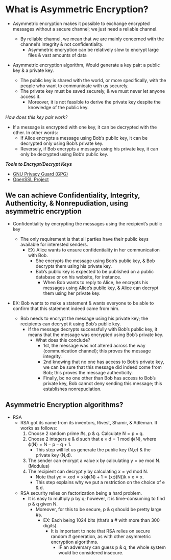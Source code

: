 # What is Asymmetric Encryption?

* Asymmetric encryption makes it possible to exchange encrypted messages without a secure channel; we just need a reliable channel.
  * By reliable channel, we mean that we are mainly concerned with the channel’s integrity & not confidentiality.
    * Asymmetric encryption can be relatively slow to encrypt large files & vast amounts of data

* Asymmetric encryption algorithm, Would generate a key pair: a public key & a private key.
  * The public key is shared with the world, or more specifically, with the people who want to communicate with us securely.
  * The private key must be saved securely, & we must never let anyone access it.
    * Moreover, it is not feasible to derive the private key despite the knowledge of the public key.

*How does this key pair work?*

* If a message is encrypted with one key, it can be decrypted with the other. In other words:
  * If Alice encrypts a message using Bob’s public key, it can be decrypted only using Bob’s private key.
  * Reversely, if Bob encrypts a message using his private key, it can only be decrypted using Bob’s public key.

***Tools to Encrypt/Decrypt Keys***

* [GNU Privacy Guard (GPG)](./Tools/gpg.md)
* [OpenSSL Project](./Tools/openssl.md)

## We can achieve Confidentiality, Integrity, Authenticity, & Nonrepudiation, using asymmetric encryption

* Confidentiality by encrypting the messages using the recipient’s public key
  * The only requirement is that all parties have their public keys available for interested senders.
    * EX: Alice wants to ensure confidentiality in her communication with Bob.
      * She encrypts the message using Bob’s public key, & Bob decrypts them using his private key.
      * Bob’s public key is expected to be published on a public database or on his website, for instance.
        * When Bob wants to reply to Alice, he encrypts his messages using Alice’s public key, & Alice can decrypt them using her private key.

* EX: Bob wants to make a statement & wants everyone to be able to confirm that this statement indeed came from him.
  * Bob needs to encrypt the message using his private key; the recipients can decrypt it using Bob’s public key.
    * If the message decrypts successfully with Bob’s public key, it means that the message was encrypted using Bob’s private key.
      * What does this conclude?
        * 1st, the message was not altered across the way (communication channel); this proves the message integrity.
        * 2nd knowing that no one has access to Bob’s private key, we can be sure that this message did indeed come from Bob; this proves the message authenticity.
        * Finally, bc no one other than Bob has access to Bob’s private key, Bob cannot deny sending this message; this establishes nonrepudiation.

## Asymmetric Encryption algorithms?

* RSA
  * RSA got its name from its inventors, Rivest, Shamir, & Adleman. It works as follows:
    1. Choose 2 random prime #s, p & q. Calculate N = p × q.
    2. Choose 2 integers e & d such that e × d = 1 mod ϕ(N), where ϕ(N) = N − p − q + 1.
       * This step will let us generate the public key (N,e) & the private key (N,d).
    3. The sender can encrypt a value x by calculating y = xe mod N. (Modulus)
    4. The recipient can decrypt y by calculating x = yd mod N.
       * Note that yd = xed = xkϕ(N) + 1 = (xϕ(N))k × x = x.
       * This step explains why we put a restriction on the choice of e & d.
  * RSA security relies on factorization being a hard problem.
    * It is easy to multiply p by q; however, it is time-consuming to find p & q given N.
      * Moreover, for this to be secure, p & q should be pretty large #s.
        * EX: Each being 1024 bits (that’s a # with more than 300 digits).
          * It is important to note that RSA relies on secure random # generation, as with other asymmetric encryption algorithms.
            * IF an adversary can guess p & q, the whole system would be considered insecure.
